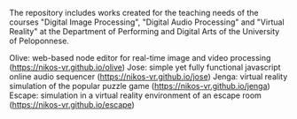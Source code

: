 The repository includes works created for the teaching needs of the courses "Digital Image Processing", "Digital Audio Processing" and "Virtual Reality" at the Department of Performing and Digital Arts of the University of Peloponnese.

Olive: web-based node editor for real-time image and video processing (https://nikos-vr.github.io/olive)
Jose: simple yet fully functional javascript online audio sequencer (https://nikos-vr.github.io/jose)
Jenga: virtual reality simulation of the popular puzzle game (https://nikos-vr.github.io/jenga)
Escape: simulation in a virtual reality environment of an escape room (https://nikos-vr.github.io/escape)
